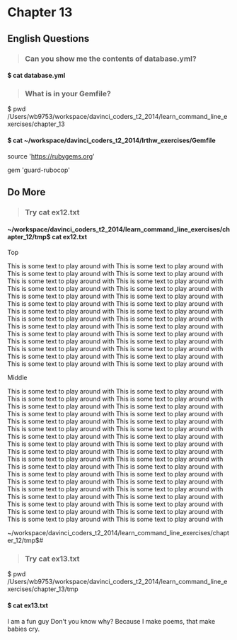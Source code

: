 # Chapter 13

## English Questions

>### Can you show me the contents of database.yml?

#### $ cat database.yml

>### What is in your Gemfile?

$ pwd
/Users/wb9753/workspace/davinci_coders_t2_2014/learn_command_line_exercises/chapter_13

#### $ cat ~/workspace/davinci_coders_t2_2014/lrthw_exercises/Gemfile
source 'https://rubygems.org'

gem 'guard-rubocop'

## Do More

>### Try cat ex12.txt

#### ~/workspace/davinci_coders_t2_2014/learn_command_line_exercises/chapter_12/tmp$ cat ex12.txt
Top

This is some text to play around with
This is some text to play around with
This is some text to play around with
This is some text to play around with
This is some text to play around with
This is some text to play around with
This is some text to play around with
This is some text to play around with
This is some text to play around with
This is some text to play around with
This is some text to play around with
This is some text to play around with
This is some text to play around with
This is some text to play around with
This is some text to play around with
This is some text to play around with
This is some text to play around with
This is some text to play around with
This is some text to play around with
This is some text to play around with
This is some text to play around with
This is some text to play around with
This is some text to play around with
This is some text to play around with
This is some text to play around with
This is some text to play around with
This is some text to play around with
This is some text to play around with

Middle

This is some text to play around with
This is some text to play around with
This is some text to play around with
This is some text to play around with
This is some text to play around with
This is some text to play around with
This is some text to play around with
This is some text to play around with
This is some text to play around with
This is some text to play around with
This is some text to play around with
This is some text to play around with
This is some text to play around with
This is some text to play around with
This is some text to play around with
This is some text to play around with
This is some text to play around with
This is some text to play around with
This is some text to play around with
This is some text to play around with
This is some text to play around with
This is some text to play around with
This is some text to play around with
This is some text to play around with
This is some text to play around with
This is some text to play around with
This is some text to play around with
This is some text to play around with
This is some text to play around with
This is some text to play around with
This is some text to play around with
This is some text to play around with
This is some text to play around with
This is some text to play around with
This is some text to play around with
This is some text to play around with

~/workspace/davinci_coders_t2_2014/learn_command_line_exercises/chapter_12/tmp$#


>### Try cat ex13.txt

$ pwd
/Users/wb9753/workspace/davinci_coders_t2_2014/learn_command_line_exercises/chapter_13/tmp

#### $ cat ex13.txt
I am a fun guy
Don't you know why?
Because I make poems,
that make babies cry.

